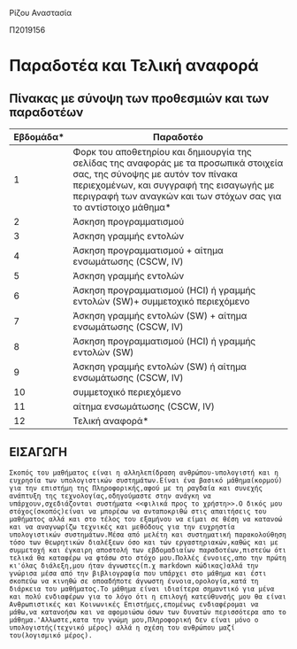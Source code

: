 Ρίζου Αναστασία

Π2019156

# Παραδοτέα και Τελική αναφορά

## Πίνακας με σύνοψη των προθεσμιών και των παραδοτέων


| Εβδομάδα* | Παραδοτέο |
| --- | --- |
| 1 | Φορκ του αποθετηρίου και δημιουργία της σελίδας της αναφοράς με τα προσωπικά στοιχεία σας, της σύνοψης με αυτόν τον πίνακα περιεχομένων, και συγγραφή της εισαγωγής με περιγραφή των αναγκών και των στόχων σας για το αντίστοιχο μάθημα* |
| 2 | Άσκηση προγραμματισμού |
| 3 | Άσκηση γραμμής εντολών |
| 4 | Άσκηση προγραμματισμού + αίτημα ενσωμάτωσης (CSCW, IV) |
| 5 | Άσκηση γραμμής εντολών |
| 6 | Άσκηση προγραμματισμού (HCI) ή γραμμής εντολών (SW)+ συμμετοχικό περιεχόμενο |
| 7 | Άσκηση γραμμής εντολών (SW) + αίτημα ενσωμάτωσης (CSCW, IV) |
| 8 | Άσκηση προγραμματισμού (HCI) ή γραμμής εντολών (SW) |
| 9 | Άσκηση γραμμής εντολών (SW) ή αίτημα ενσωμάτωσης (CSCW, IV) |
| 10 | συμμετοχικό περιεχόμενο |
| 11 | αίτημα ενσωμάτωσης (CSCW, IV) |
| 12 | Τελική αναφορά* |


## ΕΙΣΑΓΩΓΗ
    Σκοπός του μαθήματος είναι η αλληλεπίδραση ανθρώπου-υπολογιστή και η ευχρησία των υπολογιστικών συστημάτων.Είναι ένα βασικό μάθημα(κορμού) για την επιστήμη της Πληροφορικής,αφού με τη ραγδαία και συνεχής ανάπτυξη της τεχνολογίας,οδηγούμαστε στην ανάγκη να υπάρχουν,σχεδιάζονται συστήματα <<φιλικά προς το χρήστη>>.Ο δικός μου στόχος(σκοπός)είναι να μπορέσω να ανταποκριθώ στις απαιτήσεις του μαθήματος αλλά και στο τέλος του εξαμήνου να είμαι σε θέση να κατανοώ και να αναγνωρίζω τεχνικές και μεθόδους για την ευχρηστία υπολογιστικών συστημάτων.Μέσα από μελέτη και συστηματική παρακολούθηση τόσο των θεωρητικών διαλέξεων όσο και τών εργαστηριακών,καθώς και με συμμετοχή και έγκαιρη αποστολή των εβδομαδιαίων παραδοτέων,πιστεύω ότι τελικά θα καταφέρω να φτάσω στο στόχο μου.Πολλές έννοιες,απο την πρώτη κι'όλας διάλεξη,μου ήταν άγνωστες(π.χ markdown κώδικας)αλλά την γνώρισα μέσα από την βιβλιογραφία που υπάρχει στο μάθημα και έστι σκοπεύω να κινηθώ σε οποαδήποτε άγνωστη έννοια,ορολογία,κατά τη διάρκεια του μαθήματος.Το μάθημα είναι ιδιαίτερα σημαντικό για μένα και πολύ ενδιαφέρων για το λόγο ότι η επιλογή κατεύθυνσής μου θα είναι Ανθρωπιστικές και Κοινωνικές Επιστήμες,επομένως ενδιαφέρομαι να μάθω,να κατανοήσω και να αφομοιώσω όσων των δυνατών περισσότερα απο το μάθημα.'Αλλωστε,κατα την γνώμη μου,Πληροφορική δεν είναι μόνο ο υπολογιστής(τεχνικό μέρος) αλλά η σχέση του ανθρώπου μαζί του(λογισμικό μέρος).
